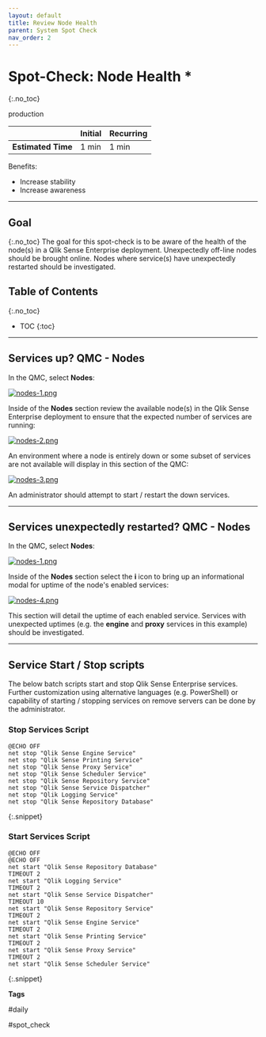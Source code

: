 ```yaml
---
layout: default
title: Review Node Health
parent: System Spot Check
nav_order: 2
---
```


# Spot-Check: Node Health <i class="fas fa-file-code fa-xs" title="API | Script Optional"></i>*
{:.no_toc}

<span class="label prod">production</span>

|                                  		                    | Initial | Recurring  |
|---------------------------------------------------------|---------|------------|
| <i class="far fa-clock fa-sm"></i> **Estimated Time**   | 1 min   | 1 min      |

Benefits:

  - Increase stability
  - Increase awareness
  
-------------------------

## Goal
{:.no_toc}
The goal for this spot-check is to be aware of the health of the node(s) in a Qlik Sense Enterprise deployment. Unexpectedly off-line nodes should be brought online. Nodes where service(s) have unexpectedly restarted should be investigated.

## Table of Contents
{:.no_toc}

* TOC
{:toc}
-------------------------

## Services up? QMC - Nodes

In the QMC, select **Nodes**:

[![nodes-1.png](images/nodes-1.png)](https://raw.githubusercontent.com/qs-admin-guide/qs-admin-playbook/master/docs/system_spot_check/images/nodes-1.png)

Inside of the **Nodes** section review the available node(s) in the Qlik Sense Enterprise deployment to ensure that the expected number of services are running:

[![nodes-2.png](images/nodes-2.png)](https://raw.githubusercontent.com/qs-admin-guide/qs-admin-playbook/master/docs/system_spot_check/images/nodes-2.png)

An environment where a node is entirely down or some subset of services are not available will display in this section of the QMC:

[![nodes-3.png](images/nodes-3.png)](https://raw.githubusercontent.com/qs-admin-guide/qs-admin-playbook/master/docs/system_spot_check/images/nodes-3.png)

An administrator should attempt to start / restart the down services.

-------------------------

## Services unexpectedly restarted? QMC - Nodes

In the QMC, select **Nodes**:

[![nodes-1.png](images/nodes-1.png)](https://raw.githubusercontent.com/qs-admin-guide/qs-admin-playbook/master/docs/system_spot_check/images/nodes-1.png)

Inside of the **Nodes** section select the **i** icon to bring up an informational modal for uptime of the node's enabled services:

[![nodes-4.png](images/nodes-4.png)](https://raw.githubusercontent.com/qs-admin-guide/qs-admin-playbook/master/docs/system_spot_check/images/nodes-4.png)

This section will detail the uptime of each enabled service. Services with unexpected uptimes (e.g. the **engine** and **proxy** services in this example) should be investigated.

-------------------------

## Service Start / Stop scripts <i class="fas fa-file-code fa-xs" title="API | Requires Script"></i>

The below batch scripts start and stop Qlik Sense Enterprise services. Further customization using alternative languages (e.g. PowerShell) or capability of starting / stopping services on remove servers can be done by the administrator.

### Stop Services Script
```batch
@ECHO OFF
net stop "Qlik Sense Engine Service"
net stop "Qlik Sense Printing Service"
net stop "Qlik Sense Proxy Service"
net stop "Qlik Sense Scheduler Service"
net stop "Qlik Sense Repository Service"
net stop "Qlik Sense Service Dispatcher"
net stop "Qlik Logging Service"
net stop "Qlik Sense Repository Database"
```
{:.snippet}

### Start Services Script
```batch
@ECHO OFF
@ECHO OFF
net start "Qlik Sense Repository Database"
TIMEOUT 2
net start "Qlik Logging Service"
TIMEOUT 2
net start "Qlik Sense Service Dispatcher"
TIMEOUT 10
net start "Qlik Sense Repository Service"
TIMEOUT 2
net start "Qlik Sense Engine Service"
TIMEOUT 2
net start "Qlik Sense Printing Service"
TIMEOUT 2
net start "Qlik Sense Proxy Service"
TIMEOUT 2
net start "Qlik Sense Scheduler Service"
```
{:.snippet}

**Tags**

#daily

#spot_check

&nbsp;
